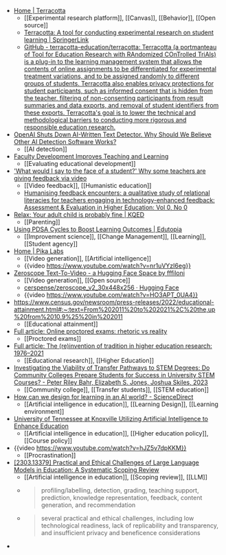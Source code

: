 - [Home | Terracotta](https://www.terracotta.education/)
	- [[Experimental research platform]], [[Canvas]], [[Behavior]], [[Open source]]
	- [Terracotta: A tool for conducting experimental research on student learning | SpringerLink](https://link.springer.com/article/10.3758/s13428-023-02164-8)
	- [GitHub - terracotta-education/terracotta: Terracotta (a portmanteau of Tool for Education Research with RAndomized COnTrolled TriAls) is a plug-in to the learning management system that allows the contents of online assignments to be differentiated for experimental treatment variations, and to be assigned randomly to different groups of students. Terracotta also enables privacy protections for student participants, such as informed consent that is hidden from the teacher, filtering of non-consenting participants from result summaries and data exports, and removal of student identifiers from these exports.  Terracotta's goal is to lower the technical and methodological barriers to conducting more rigorous and responsible education research.](https://github.com/terracotta-education/terracotta)
- [OpenAI Shuts Down AI-Written Text Detector. Why Should We Believe Other AI Detection Software Works?](https://synthedia.substack.com/p/openai-shuts-down-ai-written-text)
	- [[AI detection]]
- [Faculty Development Improves Teaching and Learning](https://podnetwork.org/content/uploads/POD-Speaks-Issue-2_Jan2018-1.pdf)
	- [[Evaluating educational development]]
- ['What would I say to the face of a student?' Why some teachers are giving feedback via video](https://theconversation.com/what-would-i-say-to-the-face-of-a-student-why-some-teachers-are-giving-feedback-via-video-209235)
	- [[Video feedback]], [[Humanistic education]]
	- [Humanising feedback encounters: a qualitative study of relational literacies for teachers engaging in technology-enhanced feedback: Assessment & Evaluation in Higher Education: Vol 0, No 0](https://www.tandfonline.com/doi/abs/10.1080/02602938.2022.2155610?journalCode=caeh20)
- [Relax: Your adult child is probably fine | KQED](https://www.kqed.org/mindshift/61492/relax-your-adult-child-is-probably-fine)
	- [[Parenting]]
- [Using PDSA Cycles to Boost Learning Outcomes | Edutopia](https://www.edutopia.org/article/using-pdsa-cycles-boost-learning-outcomes)
	- [[Improvement science]], [[Change Management]], [[Learning]], [[Student agency]]
- [Home | Pika Labs](https://www.pika.art/)
	- [[Video generation]], [[Artificial intelligence]]
	- {{video https://www.youtube.com/watch?v=nr1uVYzI6eg}}
- [Zeroscope Text-To-Video - a Hugging Face Space by fffiloni](https://huggingface.co/spaces/fffiloni/zeroscope)
	- [[Video generation]], [[Open source]]
	- [cerspense/zeroscope_v2_30x448x256 · Hugging Face](https://huggingface.co/cerspense/zeroscope_v2_30x448x256)
	- {{video https://www.youtube.com/watch?v=HO3APT_0UA4}}
- https://www.census.gov/newsroom/press-releases/2022/educational-attainment.html#:~:text=From%202011%20to%202021%2C%20the,up%20from%2010.9%25%20in%202011
	- [[Educational attainment]]
- [Full article: Online proctored exams: rhetoric vs reality](https://www.tandfonline.com/doi/full/10.1080/07294360.2023.2234310)
	- [[Proctored exams]]
- [Full article: The (re)invention of tradition in higher education research: 1976–2021](https://www.tandfonline.com/doi/full/10.1080/03075079.2023.2237691)
	- [[Educational research]], [[Higher Education]]
- [Investigating the Viability of Transfer Pathways to STEM Degrees: Do Community Colleges Prepare Students for Success in University STEM Courses? - Peter Riley Bahr, Elizabeth S. Jones, Joshua Skiles, 2023](https://journals.sagepub.com/doi/full/10.1177/00915521231181955)
	- [[Community college]], [[Transfer students]], [[STEM education]]
- [How can we design for learning in an AI world? - ScienceDirect](https://www.sciencedirect.com/science/article/pii/S2666920X2200008X)
	- [[Artificial intelligence in education]], [[Learning Design]], [[Learning environment]]
- [University of Tennessee at Knoxville Utilizing Artificial Intelligence to Enhance Education](https://fagenwasanni.com/news/university-of-tennessee-at-knoxville-utilizing-artificial-intelligence-to-enhance-education/75079/)
	- [[Artificial intelligence in education]], [[Higher education policy]], [[Course policy]]
- {{video https://www.youtube.com/watch?v=hJZ5v7dpKKM}}
	- [[Procrastination]]
- [[2303.13379] Practical and Ethical Challenges of Large Language Models in Education: A Systematic Scoping Review](https://arxiv.org/abs/2303.13379)
	- [[Artificial intelligence in education]], [[Scoping review]], [[LLM]]
	- >profiling/labelling, detection, grading, teaching support, prediction, knowledge representation, feedback, content generation, and recommendation
	- >several practical and ethical challenges, including low technological readiness, lack of replicability and transparency, and insufficient privacy and beneficence considerations
-
